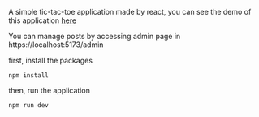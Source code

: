 A simple tic-tac-toe application made by react, you can see the demo of this application [here](https://blog-web-test.netlify.app/)

You can manage posts by accessing admin page in https://localhost:5173/admin

first, install the packages
```
npm install
```

then, run the application
```
npm run dev
```
